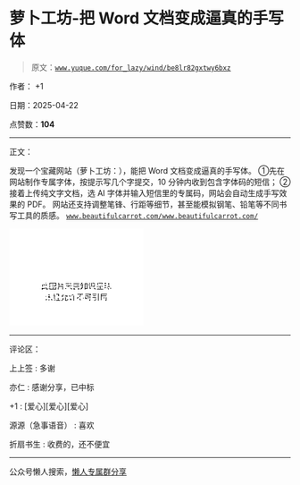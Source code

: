 # 萝卜工坊-把 Word 文档变成逼真的手写体

> 原文：[`www.yuque.com/for_lazy/wind/be8lr82gxtwy6bxz`](https://www.yuque.com/for_lazy/wind/be8lr82gxtwy6bxz)

作者： +1

日期：2025-04-22

点赞数：**104**

* * *

正文：

发现一个宝藏网站（萝卜工坊：），能把 Word 文档变成逼真的手写体。 ①先在网站制作专属字体，按提示写几个字提交，10 分钟内收到包含字体码的短信；
②接着上传纯文字文档，选 AI 字体并输入短信里的专属码，网站会自动生成手写效果的 PDF。
网站还支持调整笔锋、行距等细节，甚至能模拟钢笔、铅笔等不同书写工具的质感。 [`www.beautifulcarrot.com/`](https://www.beautifulcarrot.com/)[`www.beautifulcarrot.com/`](https://www.beautifulcarrot.com/)

![](img/df2cd1bf5e96f4ae7ad05263ea36f486.png "None")

* * *

评论区：

上上签 : 多谢

亦仁 : 感谢分享，已中标

+1 : [爱心][爱心][爱心]

源源（急事语音） : 喜欢

折扇书生 : 收费的，还不便宜

* * *

公众号懒人搜索，[懒人专属群分享](https://lazybook.fun/#/blog/group)